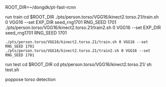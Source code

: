 ROOT_DIR=~/dongdk/pt-fast-rcnn

run train
	cd $ROOT_DIR
	./pts/person.torso/VGG16/kinect2.torso.21/train.sh 0 VGG16 --set EXP_DIR seed_rng1701 RNG_SEED 1701
	./pts/person.torso/VGG16/kinect2.torso.21/train2.sh 0 VGG16 --set EXP_DIR seed_rng1701 RNG_SEED 1701

	./pts/person.torso/VGG16/kinect2.torso.21/train.sh 0 VGG16 --set RNG_SEED 1701
	./pts/person.torso/VGG16/kinect2.torso.21/train2.sh 0 VGG16 --set RNG_SEED 1701
	
run test
	cd $ROOT_DIR
	cd pts/person.torso/VGG16/kinect2.torso.21/
	sh test.sh

poppose
	torso detection